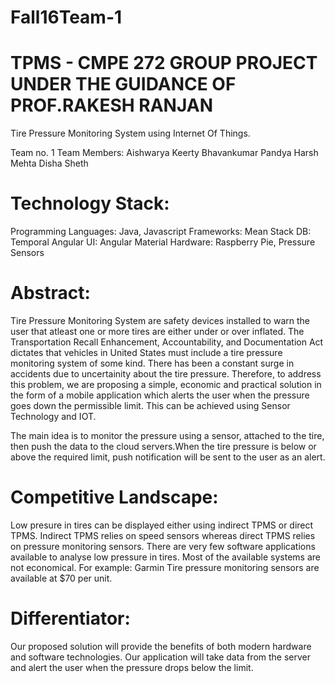 # Fall16Team-1
# TPMS - CMPE 272 GROUP PROJECT UNDER THE GUIDANCE OF PROF.RAKESH RANJAN
Tire Pressure Monitoring System using Internet Of Things.

Team no. 1
Team Members: Aishwarya Keerty
Bhavankumar Pandya 
Harsh Mehta
Disha Sheth

# Technology Stack:

Programming Languages: Java, Javascript
Frameworks: Mean Stack
DB: Temporal 
Angular UI: Angular Material
Hardware: Raspberry Pie, Pressure Sensors

# Abstract: 
Tire Pressure Monitoring System are safety devices installed to warn the user that atleast one or more tires are either under or over inflated. The Transportation Recall Enhancement, Accountability, and Documentation Act dictates that vehicles in United States must include a tire pressure monitoring system of some kind. There has been a constant surge in accidents due to uncertainity about the tire pressure. Therefore, to  address this problem, we are proposing a simple, economic and practical solution in the form of a mobile application which alerts the user when the pressure goes down the permissible limit. This can be achieved using Sensor Technology and IOT.

The main idea is to monitor the pressure using a sensor, attached to the tire, then push the data to the cloud servers.When the tire pressure is below or above the required limit, push notification will be sent to the user as an alert.

# Competitive Landscape: 
Low presure in tires can be displayed either using indirect TPMS or direct TPMS. Indirect TPMS relies on speed sensors whereas direct TPMS relies on pressure monitoring sensors. There are very few software applications available to analyse low pressure in tires. Most of the available systems are not economical. For example: 
Garmin Tire pressure monitoring sensors are available at $70 per unit. 

# Differentiator: 
Our proposed solution will provide the benefits of both modern hardware and software technologies. Our application will take data from the server and alert the user when the pressure drops below the limit. 
